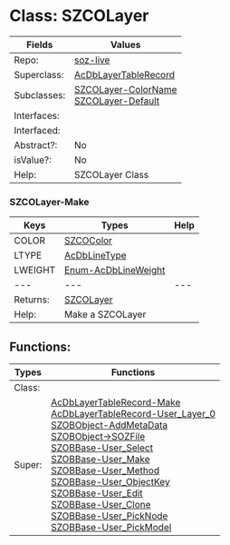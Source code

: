 
# Class:	SZCOLayer

| Fields | Values |
| --------- | --------- |
| Repo: | [soz-live](/repos/soz-live.html) |
| Superclass: | [AcDbLayerTableRecord](AcDbLayerTableRecord.html) |
| Subclasses: | [SZCOLayer-ColorName](SZCOLayer-ColorName.html) <br> [SZCOLayer-Default](SZCOLayer-Default.html) |
| Interfaces: |  |
| Interfaced: |  |
| Abstract?: | No |
| isValue?: | No |
| Help: | SZCOLayer Class |

### SZCOLayer-Make

| Keys | Types | Help |
| --------- | --------- | --------- |
| COLOR | [SZCOColor](SZCOColor.html) |  |
| LTYPE | [AcDbLineType](AcDbLineType.html) |  |
| LWEIGHT | [Enum-AcDbLineWeight](Enum-AcDbLineWeight.html) |  |
| --- | --- | --- |
| Returns: | [SZCOLayer](SZCOLayer.html) |
| Help: | Make a SZCOLayer |


## Functions:

| Types | Functions |
| --------- | --------- |
| Class: |  |
| Super: | [AcDbLayerTableRecord-Make](AcDbLayerTableRecord.html) <br> [AcDbLayerTableRecord-User_Layer_0](AcDbLayerTableRecord.html) <br> [SZOBObject-AddMetaData](SZOBObject.html) <br> [SZOBObject->SOZFile](SZOBObject.html) <br> [SZOBBase-User_Select](SZOBBase.html) <br> [SZOBBase-User_Make](SZOBBase.html) <br> [SZOBBase-User_Method](SZOBBase.html) <br> [SZOBBase-User_ObjectKey](SZOBBase.html) <br> [SZOBBase-User_Edit](SZOBBase.html) <br> [SZOBBase-User_Clone](SZOBBase.html) <br> [SZOBBase-User_PickNode](SZOBBase.html) <br> [SZOBBase-User_PickModel](SZOBBase.html) |


